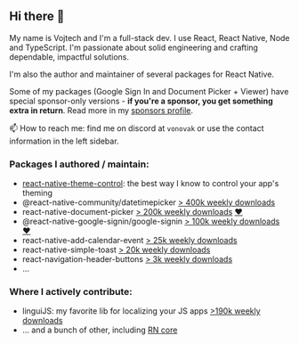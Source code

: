 ## Hi there 👋

My name is Vojtech and I'm a full-stack dev. I use React, React Native, Node and TypeScript. I'm passionate about solid engineering and crafting dependable, impactful solutions. 

I'm also the author and maintainer of several packages for React Native. 

Some of my packages (Google Sign In and Document Picker + Viewer) have special sponsor-only versions - **if you're a sponsor, you get something extra in return**. Read more in my [sponsors profile](https://github.com/sponsors/vonovak).

📫 How to reach me: find me on discord at `vonovak` or use the contact information in the left sidebar.

### Packages I authored / maintain:

- [react-native-theme-control](https://www.npmjs.com/package/@vonovak/react-native-theme-control): the best way I know to control your app's theming
- @react-native-community/datetimepicker [> 400k weekly downloads](https://www.npmjs.com/package/@react-native-community/datetimepicker)
- react-native-document-picker [> 200k weekly downloads](https://www.npmjs.com/package/react-native-document-picker) [❤️](https://react-native-documents.github.io/docs/install)
- @react-native-google-signin/google-signin [> 100k weekly downloads](https://www.npmjs.com/package/@react-native-google-signin/google-signin) [❤️](https://react-native-google-signin.github.io/docs/install)
- react-native-add-calendar-event [> 25k weekly downloads](https://www.npmjs.com/package/react-native-add-calendar-event)
- react-native-simple-toast [> 20k weekly downloads](https://www.npmjs.com/package/react-native-simple-toast)
- react-navigation-header-buttons [> 3k weekly downloads](https://www.npmjs.com/package/react-navigation-header-buttons)
- ...

### Where I actively contribute:

- linguiJS: my favorite lib for localizing your JS apps [>190k weekly downloads](https://www.npmjs.com/package/@lingui/core)
- ... and a bunch of other, including [RN core](https://github.com/facebook/react-native/commits?author=vonovak)


<!--
**vonovak/vonovak** is a ✨ _special_ ✨ repository because its `README.md` (this file) appears on your GitHub profile.

Here are some ideas to get you started:

- 🔭 I’m currently working on ...
- 🌱 I’m currently learning ...
- 👯 I’m looking to collaborate on ...
- 🤔 I’m looking for help with ...
- 💬 Ask me about ...
- 📫 How to reach me: ...
- 😄 Pronouns: ...
- ⚡ Fun fact: ...
-->
